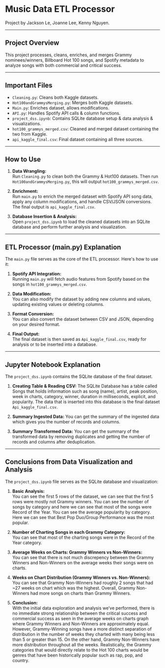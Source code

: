 # Music Data ETL Processor

Project by Jackson Le, Joanne Lee, Kenny Nguyen.

---

## Project Overview

This project processes, cleans, enriches, and merges Grammy nominees/winners, Billboard Hot 100 songs, and Spotify metadata to analyze songs with both commercial and critical success.

---

## Important Files

- `Cleaning.py`: Cleans both Kaggle datasets.
- `Hot100andGrammysMerging.py`: Merges both Kaggle datasets.
- `Main.py`: Enriches dataset, allows modifications.
- `API.py`: Handles Spotify API calls & column functions.
- `project_dss.ipynb`: Contains SQLite database setup & data analysis & visualizations.
- `hot100_grammys_merged.csv`: Cleaned and merged dataset containing the two from Kaggle.
- `api_kaggle_final.csv`: Final dataset containing all three sources.

---

## How to Use

1. **Data Wrangling:**  
   Run `Cleaning.py` to clean both the Grammy & Hot100 datasets. Then run `Hot100andGrammysMerging.py`, this will output `hot100_grammys_merged.csv`.

2. **Enrichment:**  
   Run `main.py` to enrich the merged dataset with Spotify API song data, apply any column modifications, and handle CSV/JSON conversions. The final output is `api_kaggle_final.csv`.

3. **Database Insertion & Analysis:**  
   Open `project_dss.ipynb` to load the cleaned datasets into an SQLite database and perform further analysis and visualization.

---

## ETL Processor (main.py) Explanation

The `main.py` file serves as the core of the ETL processor. Here's how to use it:

1. **Spotify API Integration:**  
   Running `main.py` will fetch audio features from Spotify based on the songs in `hot100_grammys_merged.csv`.

2. **Data Modification:**  
   You can also modify the dataset by adding new columns and values, updating existing values or deleting columns.

3. **Format Conversion:**  
   You can also convert the dataset between CSV and JSON, depending on your desired format.

4. **Final Output:**  
   The final dataset is then saved as `Api_kaggle_final.csv`, ready for analysis or to be inserted into a database.

--- 

## Jupyter Notebook Explanation
The `project_dss.ipynb` contains the SQLite database of the final dataset.

1. **Creating Table & Reading CSV:**
   The SQLite Database has a table called Songs that holds information such as song (name), artist, peak position, week in charts, category,    winner, duration in milliseconds, explicit, and popularity. The data that is inserted into this database is the final dataset `Api_kaggle_final.csv`.
   
2. **Summary Ingested Data:**
   You can get the summary of the ingested data which gives you the number of records and columns.
   
3. **Summary Transformed Data:**
   You can get the summary of the transformed data by removing duplicates and getting the number of records and columns after deduplication.
---

## Conclusions from Data Visualization and Analysis
The `project_dss.ipynb` file serves as the SQLite database and visualization:

1. **Basic Analysis:**  
   You can see the first 5 rows of the dataset, we can see that the first 5 rows were mostly not Grammy winners. You can see the number of songs by category and here we can see that most of the songs were Record of the Year. You can see the average popularity by category. Here we can see that Best Pop Duo/Group Performance was the most popular.


2. **Number of Charting Songs in each Grammy Category:**  
   You can see that most of the charting songs were in the Record of the Year category. 


3. **Average Weeks on Charts: Grammy Winners vs Non-Winners:**  
   You can see that there is not much discrepency between the Grammy Winners and Non-Winners on the average weeks their songs were on charts.


4. **Weeks on Chart Distribution (Grammy Winners vs. Non-Winners):**  
   You can see that Grammy Non-Winners had roughly 2 songs that had ~27 weeks on chart which was the highest. Overall, Grammy Non-Winners had more songs on charts than Grammy Winners.


5. **Conclusion:**  
   With the initial data exploration and analysis we’ve performed, there is no immediate strong relationship between the critical success       and commercial success as seen in the average weeks on charts graph where Grammy Winners and Non-Winners are approximately equal.            However, Grammy-Winning songs have a more distinct separation of distribution in the number of weeks they charted with many being less       than 5 or greater than 15. On the other hand, Grammy Non-Winners have more distribution throughout all the weeks.
   Realistically, the Grammy categories that would directly relate to the Hot 100 charts would be genres that have been historically popular    such as rap, pop, and country. 
